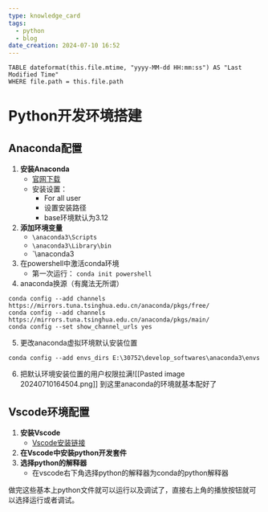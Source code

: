 ```yaml
---
type: knowledge_card
tags:
  - python
  - blog
date_creation: 2024-07-10 16:52
---
```

```dataview
TABLE dateformat(this.file.mtime, "yyyy-MM-dd HH:mm:ss") AS "Last Modified Time"
WHERE file.path = this.file.path
```

# Python开发环境搭建

## Anaconda配置
1. **安装Anaconda**
    - [官网下载](https://www.anaconda.com/download?utm_source=anacondadoc&utm_medium=documentation&utm_campaign=download&utm_content=topnavalldocs)
    - 安装设置：
        - For all user
        - 设置安装路径
        - base环境默认为3.12
2. **添加环境变量**
    - `\anaconda3\Scripts`
    - `\anaconda3\Library\bin`
    - `\anaconda3
3. 在powershell中激活conda环境
    - 第一次运行： `conda init powershell`
4. anaconda换源（有魔法无所谓）
```conda
conda config --add channels https://mirrors.tuna.tsinghua.edu.cn/anaconda/pkgs/free/  
conda config --add channels https://mirrors.tuna.tsinghua.edu.cn/anaconda/pkgs/main/  
conda config --set show_channel_urls yes
```
5. 更改anaconda虚拟环境默认安装位置
```conda
conda config --add envs_dirs E:\30752\develop_softwares\anaconda3\envs
```
6. 把默认环境安装位置的用户权限拉满![[Pasted image 20240710164504.png]]
到这里anaconda的环境就基本配好了


## Vscode环境配置
1. **安装Vscode**
    - [Vscode安装链接](https://code.visualstudio.com/)
2. **在Vscode中安装python开发套件**
3. **选择python的解释器**
    - 在vscode右下角选择python的解释器为conda的python解释器

做完这些基本上python文件就可以运行以及调试了，直接右上角的播放按钮就可以选择运行或者调试。
